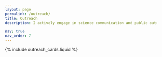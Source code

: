 ```yaml
---
layout: page
permalink: /outreach/
title: Outreach
description: I actively engage in science communication and public outreach, aiming to make computer science accessible to a wider audience. I particularly enjoy inspiring young girls to consider careers in science and technology. Below are some selected highlights from my outreach work, including public talks, workshops, and educational media.

nav: true
nav_order: 7
---
```


{% include outreach_cards.liquid %}
